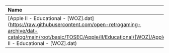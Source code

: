 |Name|Size|
|:---|---:|
|[Apple II - Educational - [WOZ].dat](https://raw.githubusercontent.com/open-retrogaming-archive/dat-catalog/main/root/basic/TOSEC/Apple/II/Educational/[WOZ]/Apple II - Educational - [WOZ].dat)|1155154|
